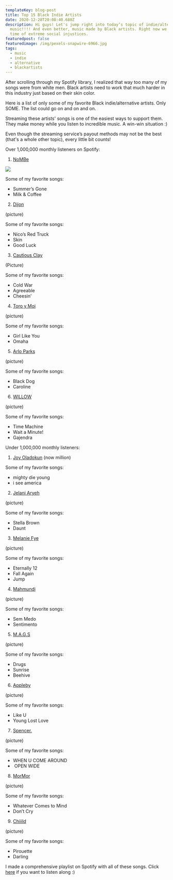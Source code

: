```yaml
---
templateKey: blog-post
title: Top 15 Black Indie Artists
date: 2020-12-28T20:08:40.680Z
description: Hi guys! Let's jump right into today’s topic of indie/alternative
  music!!!! And even better, music made by Black artists. Right now we live in a
  time of extreme social injustices.
featuredpost: false
featuredimage: /img/pexels-snapwire-6966.jpg
tags:
  - music
  - indie
  - alternative
  - blackartists
---
```

After scrolling through my Spotify library, I realized that way too many of my songs were from white men. Black artists need to work that much harder in this industry just based on their skin color.

Here is a list of only some of my favorite Black indie/alternative artists. Only SOME. The list could go on and on and on. 

Streaming these artists' songs is one of the easiest ways to support them. They make money while you listen to incredible music. A win-win situation :)

Even though the streaming service’s payout methods may not be the best (that's a whole other topic), every little bit counts! 

Over 1,000,000 monthly listeners on Spotify:

1. [NoMBe](https://open.spotify.com/artist/5Lhxlge1CR1DrgDAje8Qaw?si=y0FFywnIQvCf1hWRpilAmQ) 

![](/img/huge_avatar.jpg)

Some of my favorite songs: 

* Summer’s Gone
* Milk & Coffee

2. [Dijon](https://open.spotify.com/artist/0knGpCTbmG4ctl1wzYRZs4?si=E-ubi3LlTy-L6tyR2o4TVg)

(picture)

Some of my favorite songs: 

* Nico’s Red Truck
* Skin
* Good Luck   

3. [Cautious Clay](https://open.spotify.com/artist/6iWuBN32BqCJAeXW6o3nil?si=drWCyv8PQlKgB9_w-ZQfsQ)

(Picture)

Some of my favorite songs: 

* Cold War
* Agreeable
* Cheesin’

4. [Toro y Moi](https://open.spotify.com/artist/6O4EGCCb6DoIiR6B1QCQgp?si=jCAiSkPFTUmPVMH2E7WmEg)

(picture)

Some of my favorite songs: 

* Girl Like You
* Omaha

5. [Arlo Parks](https://open.spotify.com/artist/4kIwETcbpuFgRukE8o7Opx?si=mq94CJo5RHCLrmaNR4xkrg)

(picture)

Some of my favorite songs: 

* Black Dog
* Caroline

6. [WILLOW](https://open.spotify.com/artist/3rWZHrfrsPBxVy692yAIxF?si=dEPmlFhyS6iuc8ltUCtLxA)

(picture)

Some of my favorite songs:

* Time Machine
* Wait a Minute!
* Gajendra

Under 1,000,000 monthly listeners:

1. [Joy Oladokun](https://open.spotify.com/artist/7rrTqtOUOwva4sgTx9C9F9?si=EeV2G9JCSpuO9FqBTcFUfQ) (now million)

Some of my favorite songs: 

* mighty die young
* i see america

2. [Jelani Aryeh](https://open.spotify.com/artist/7A47sEe0ih6WpKmNCRMu86?si=WQ6JoyQsQaS0Mn65P1LXjg)

(picture)

Some of my favorite songs:

* Stella Brown
* Daunt

3. [Melanie Fye](https://open.spotify.com/artist/4pcfFC9isxezJyTwbV1nIp?si=ZZrcgU08SxKdH68P8vzX0Q)

(picture)

Some of my favorite songs:

* Eternally 12
* Fall Again 
* Jump

4. [Mahmundi](https://open.spotify.com/artist/6hfNZcbKvjpOnhhkFVKyt7?si=vxxscjmIToSbbboSWhzstA)

(picture)

Some of my favorite songs:

* Sem Medo
* Sentimento

5. [M.A.G.S](https://open.spotify.com/artist/1EEbOYIZFHRuGEgL39cN3s?si=svr5rxHsRGuu4lg_lFvohQ)

(picture)

Some of my favorite songs:

* Drugs
* Sunrise
* Beehive

6. [Appleby](https://open.spotify.com/artist/4Y2i9jhU3jW0PVsvTLIbWX?si=GlTs0eIoQUiUzuB4LuK4kw)

(picture)

Some of my favorite songs:

* Like U
* Young Lost Love

7. [Spencer.](https://open.spotify.com/artist/20PdOyVym0ZZrOB1rfcvCR?si=nRIKk4ILQO-YvBlGrVYXtQ)

(picture)

Some of my favorite songs:

* WHEN U COME AROUND
*  OPEN WIDE

8. [MorMor](https://open.spotify.com/artist/63vaeIIBKIe9zT91EORVbr?si=2_L_A8mbTaedWvEbe5tCYA)

(picture)

Some of my favorite songs:

* Whatever Comes to Mind
* Don’t Cry

9. [Chiiild](https://open.spotify.com/artist/2YqJwmohaNjg9lg51flSax?si=w9VCNzklRA-ga6ij0yEz0g)

(picture)

Some of my favorite songs:

* Pirouette
* Darling

I made a comprehensive playlist on Spotify with all of these songs. Click [here](https://open.spotify.com/playlist/4pDH87UVZyDimRfUS0735z?si=8t6DW8niTHaRzoWAvI3NvA) if you want to listen along :)